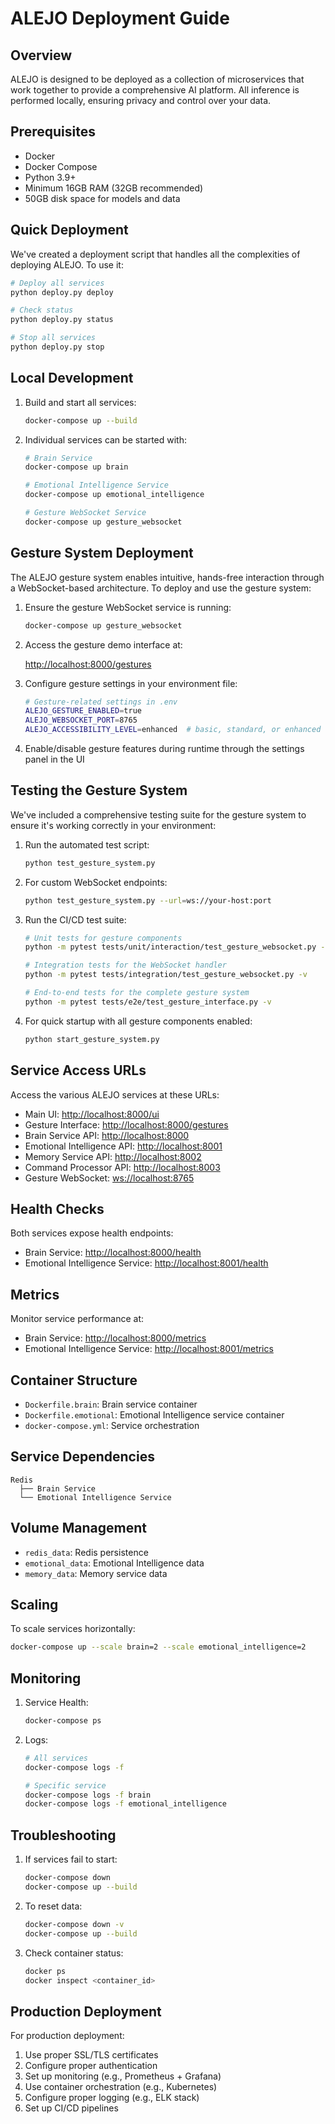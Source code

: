 # ALEJO Deployment Guide

## Overview

ALEJO is designed to be deployed as a collection of microservices that work together to provide a comprehensive AI platform. All inference is performed locally, ensuring privacy and control over your data.

## Prerequisites

- Docker
- Docker Compose
- Python 3.9+
- Minimum 16GB RAM (32GB recommended)
- 50GB disk space for models and data

## Quick Deployment

We've created a deployment script that handles all the complexities of deploying ALEJO. To use it:

```bash
# Deploy all services
python deploy.py deploy

# Check status
python deploy.py status

# Stop all services
python deploy.py stop
```

## Local Development

1. Build and start all services:

   ```bash
   docker-compose up --build
   ```

2. Individual services can be started with:

   ```bash
   # Brain Service
   docker-compose up brain

   # Emotional Intelligence Service
   docker-compose up emotional_intelligence

   # Gesture WebSocket Service
   docker-compose up gesture_websocket
   ```

## Gesture System Deployment

The ALEJO gesture system enables intuitive, hands-free interaction through a WebSocket-based architecture. To deploy and use the gesture system:

1. Ensure the gesture WebSocket service is running:

   ```bash
   docker-compose up gesture_websocket
   ```

2. Access the gesture demo interface at:

   [http://localhost:8000/gestures](http://localhost:8000/gestures)

3. Configure gesture settings in your environment file:

   ```bash
   # Gesture-related settings in .env
   ALEJO_GESTURE_ENABLED=true
   ALEJO_WEBSOCKET_PORT=8765
   ALEJO_ACCESSIBILITY_LEVEL=enhanced  # basic, standard, or enhanced
   ```

4. Enable/disable gesture features during runtime through the settings panel in the UI

## Testing the Gesture System

We've included a comprehensive testing suite for the gesture system to ensure it's working correctly in your environment:

1. Run the automated test script:

   ```bash
   python test_gesture_system.py
   ```

2. For custom WebSocket endpoints:

   ```bash
   python test_gesture_system.py --url=ws://your-host:port
   ```

3. Run the CI/CD test suite:

   ```bash
   # Unit tests for gesture components
   python -m pytest tests/unit/interaction/test_gesture_websocket.py -v

   # Integration tests for the WebSocket handler
   python -m pytest tests/integration/test_gesture_websocket.py -v

   # End-to-end tests for the complete gesture system
   python -m pytest tests/e2e/test_gesture_interface.py -v
   ```

4. For quick startup with all gesture components enabled:

   ```bash
   python start_gesture_system.py
   ```

## Service Access URLs

Access the various ALEJO services at these URLs:

- Main UI: [http://localhost:8000/ui](http://localhost:8000/ui)
- Gesture Interface: [http://localhost:8000/gestures](http://localhost:8000/gestures)
- Brain Service API: [http://localhost:8000](http://localhost:8000)
- Emotional Intelligence API: [http://localhost:8001](http://localhost:8001)
- Memory Service API: [http://localhost:8002](http://localhost:8002)
- Command Processor API: [http://localhost:8003](http://localhost:8003)
- Gesture WebSocket: [ws://localhost:8765](ws://localhost:8765)

## Health Checks

Both services expose health endpoints:

- Brain Service: [http://localhost:8000/health](http://localhost:8000/health)
- Emotional Intelligence Service: [http://localhost:8001/health](http://localhost:8001/health)

## Metrics

Monitor service performance at:

- Brain Service: [http://localhost:8000/metrics](http://localhost:8000/metrics)
- Emotional Intelligence Service: [http://localhost:8001/metrics](http://localhost:8001/metrics)

## Container Structure

- `Dockerfile.brain`: Brain service container
- `Dockerfile.emotional`: Emotional Intelligence service container
- `docker-compose.yml`: Service orchestration

## Service Dependencies

```text
Redis
  ├── Brain Service
  └── Emotional Intelligence Service
```

## Volume Management

- `redis_data`: Redis persistence
- `emotional_data`: Emotional Intelligence data
- `memory_data`: Memory service data

## Scaling

To scale services horizontally:

```bash
docker-compose up --scale brain=2 --scale emotional_intelligence=2
```

## Monitoring

1. Service Health:

   ```bash
   docker-compose ps
   ```

2. Logs:

   ```bash
   # All services
   docker-compose logs -f

   # Specific service
   docker-compose logs -f brain
   docker-compose logs -f emotional_intelligence
   ```

## Troubleshooting

1. If services fail to start:

   ```bash
   docker-compose down
   docker-compose up --build
   ```

2. To reset data:

   ```bash
   docker-compose down -v
   docker-compose up --build
   ```

3. Check container status:

   ```bash
   docker ps
   docker inspect <container_id>
   ```

## Production Deployment

For production deployment:

1. Use proper SSL/TLS certificates
2. Configure proper authentication
3. Set up monitoring (e.g., Prometheus + Grafana)
4. Use container orchestration (e.g., Kubernetes)
5. Configure proper logging (e.g., ELK stack)
6. Set up CI/CD pipelines
